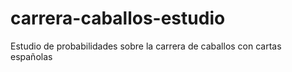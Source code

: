 # carrera-caballos-estudio
Estudio de probabilidades sobre la carrera de caballos con cartas españolas
